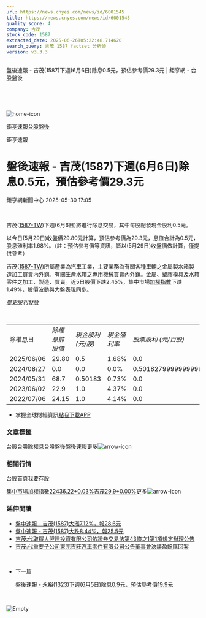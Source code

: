 ```yaml
---
url: https://news.cnyes.com/news/id/6001545
title: https://news.cnyes.com/news/id/6001545
quality_score: 4
company: 吉茂
stock_code: 1587
extracted_date: 2025-06-26T05:22:48.714620
search_query: 吉茂 1587 factset 分析師
version: v3.3.3
---
```


盤後速報 - 吉茂(1587)下週(6月6日)除息0.5元，預估參考價29.3元 | 鉅亨網 - 台股盤後

‌

‌

![home-icon](/assets/icons/breadCrumb/symbol-icon-home.svg)

[鉅亨速報](/news/cat/anue_live)[台股盤後](/news/cat/tw_afterhours)

鉅亨速報

# 盤後速報 - 吉茂(1587)下週(6月6日)除息0.5元，預估參考價29.3元

鉅亨網新聞中心 2025-05-30 17:05

‌

吉茂([1587-TW](https://www.cnyes.com/twstock/1587))下週(6月6日)將進行除息交易，其中每股配發現金股利0.5元。

以今日(5月29日)收盤價29.80元計算，預估參考價為29.3元，息值合計為0.5元，股息殖利率1.68%。（註：預估參考價等資訊，皆以(5月29日)收盤價做計算，僅提供參考）

吉茂([1587-TW](https://www.cnyes.com/twstock/1587))所屬產業為汽車工業，主要業務為有關各種車輛之金屬製水箱製造加工買賣內外銷。有關生產水箱之專用機械買賣內外銷。金屬、塑膠模具及水箱零件之加工、製造、買賣。近5日股價下跌2.45%，集中市場[加權指數](https://invest.cnyes.com/index/TWS/TSE01)下跌1.49%，股價波動與大盤表現同步。

*歷史股利發放*

‌

|  |  |  |  |  |
| --- | --- | --- | --- | --- |
| 除權息日 | *除權息前股價* | *現金股利 (元/股)* | *現金殖利率* | *股票股利 (元/百股)* |
| 2025/06/06 | 29.80 | 0.5 | 1.68% | 0.0 |
| 2024/08/27 | 0.0 | 0.0 | 0.0% | 0.5018279999999999 |
| 2024/05/31 | 68.7 | 0.50183 | 0.73% | 0.0 |
| 2023/06/02 | 22.9 | 1.0 | 4.37% | 0.0 |
| 2022/07/06 | 24.15 | 1.0 | 4.14% | 0.0 |

* 掌握全球財經資訊[點我下載APP](http://www.cnyes.com/app/?utm_source=mweb&utm_medium=HamMenuBanner&utm_campaign=fixed&utm_content=entr)

### 文章標籤

[台股](https://news.cnyes.com/tag/台股 "台股")[台股除權息](https://news.cnyes.com/tag/台股除權息 "台股除權息")[台股盤後](https://news.cnyes.com/tag/台股盤後 "台股盤後")[盤後速報](https://news.cnyes.com/tag/盤後速報 "盤後速報")更多![arrow-icon](/assets/icons/arrows/arrow-down.svg)

### 相關行情

[台股首頁](https://www.cnyes.com/twstock)[我要存股](https://supr.link/8OHaU)

[集中市場加權指數22436.22+0.03%](https://invest.cnyes.com/index/TWS/TSE01)[吉茂29.9+0.00%](https://www.cnyes.com/twstock/1587)更多![arrow-icon](/assets/icons/arrows/arrow-down.svg)

### 延伸閱讀

* [盤中速報 - 吉茂(1587)大漲7.12%，報28.6元](/news/id/5939360)
* [盤中速報 - 吉茂(1587)大跌8.44%，報25.5元](/news/id/5926229)
* [吉茂:代取得人翌達投資有限公司依證券交易法第43條之1第1項規定辦理公告](/news/id/5978975)
* [吉茂:代重要子公司東莞吉旺汽車零件有限公司公告董事會決議盈餘匯回案](/news/id/5975058)

‌

* 下一篇

  [盤後速報 - 永裕(1323)下週(6月5日)除息0.9元，預估參考價19.9元](/news/id/6000051)

‌

![Empty](/assets/icons/skeleton/empty-image.svg)

‌